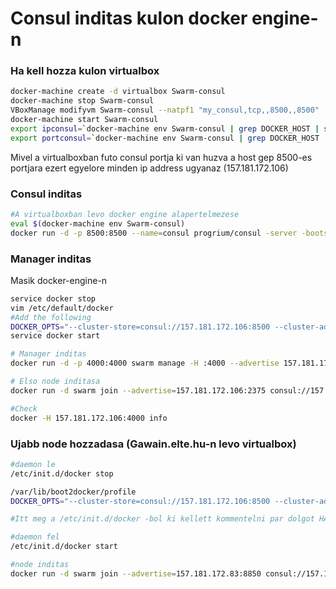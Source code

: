

# Consul inditas kulon docker engine-n
### Ha kell hozza kulon virtualbox
```bash
docker-machine create -d virtualbox Swarm-consul
docker-machine stop Swarm-consul
VBoxManage modifyvm Swarm-consul --natpf1 "my_consul,tcp,,8500,,8500"
docker-machine start Swarm-consul
export ipconsul=`docker-machine env Swarm-consul | grep DOCKER_HOST | sed -e 's/\/\// /' | sed -e 's/:/ /g'  | awk '{print $3}'`
export portconsul=`docker-machine env Swarm-consul | grep DOCKER_HOST | sed -e 's/:/ /g' | sed -e 's/"/ /g' | awk '{print $5}'`
```

Mivel a virtualboxban futo consul portja ki van huzva a host gep 8500-es portjara ezert egyelore minden ip address ugyanaz (157.181.172.106)

### Consul inditas
```bash
#A virtualboxban levo docker engine alapertelmezese
eval $(docker-machine env Swarm-consul)
docker run -d -p 8500:8500 --name=consul progrium/consul -server -bootstrap
```

### Manager inditas
Masik docker-engine-n
```bash
service docker stop
vim /etc/default/docker
#Add the following
DOCKER_OPTS="--cluster-store=consul://157.181.172.106:8500 --cluster-advertise=157.181.172.106:2375 -H tcp://157.181.172.106:2375 -H unix:///var/run/docker.sock"
service docker start 

# Manager inditas
docker run -d -p 4000:4000 swarm manage -H :4000 --advertise 157.181.172.106:4000 consul://157.181.172.106:8500

# Elso node inditasa
docker run -d swarm join --advertise=157.181.172.106:2375 consul://157.181.172.106:8500

#Check
docker -H 157.181.172.106:4000 info
```

### Ujabb node hozzadasa (Gawain.elte.hu-n levo virtualbox)
```bash
#daemon le
/etc/init.d/docker stop

/var/lib/boot2docker/profile
DOCKER_OPTS="--cluster-store=consul://157.181.172.106:8500 --cluster-advertise=157.181.172.83:8850 -H tcp://0.0.0.0:8850 -H unix:///var/run/docker.sock"

#Itt meg a /etc/init.d/docker -bol ki kellett kommentelni par dolgot HA TLS nelkul akartuk inditani

#daemon fel
/etc/init.d/docker start

#node inditas
docker run -d swarm join --advertise=157.181.172.83:8850 consul://157.181.172.106:8500

```
